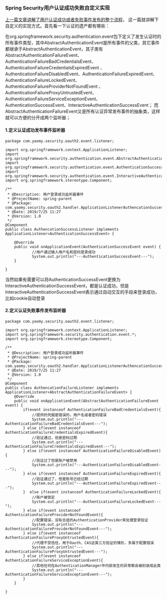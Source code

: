 ### Spring Security用户认证成功失败自定义实现

 [上一篇文章讲解了用户认证成功或者失败事件发布的整个流程](https://github.com/mingyang66/spring-parent/blob/master/spring-security-oauth2-server-redis-service/eventUpgrade.md)，
 这一篇就讲解下自定义的实现方式。首先看一下认证的遗产都有哪些：
 
 在org.springframework.security.authentication.event包下定义了发生认证时的所有事件类型，其中AbstractAuthenticationEvent是所有事件的父类，其它事件
 都继承于AbstractAuthenticationEvent，其子类有AbstractAuthenticationFailureEvent、AuthenticationFailureBadCredentialsEvent、AuthenticationFailureCredentialsExpiredEvent
 、AuthenticationFailureDisabledEvent、AuthenticationFailureExpiredEvent、AuthenticationFailureLockedEvent、AuthenticationFailureProviderNotFoundEvent
 、AuthenticationFailureProxyUntrustedEvent、AuthenticationFailureServiceExceptionEvent、AuthenticationSuccessEvent、InteractiveAuthenticationSuccessEvent；
 而AbstractAuthenticationFailureEvent又是所有认证异常发布事件的抽象类，这样就可以方便的分开成两个监听器；
 
 #### 1.定义认证成功发布事件监听器
 ```
 package com.yaomy.security.oauth2.event.listener;
 
 import org.springframework.context.ApplicationListener;
 import org.springframework.security.authentication.event.AbstractAuthenticationEvent;
 import org.springframework.security.authentication.event.AuthenticationSuccessEvent;
 import org.springframework.security.authentication.event.InteractiveAuthenticationSuccessEvent;
 import org.springframework.stereotype.Component;
 
 /**
  * @Description: 用户登录成功监听器事件
  * @ProjectName: spring-parent
  * @Package: com.yaomy.security.oauth2.handler.ApplicationListenerAuthencationSuccess
  * @Date: 2019/7/25 11:27
  * @Version: 1.0
  */
 @Component
 public class AuthencationSuccessListener implements ApplicationListener<AuthenticationSuccessEvent> {
 
     @Override
     public void onApplicationEvent(AuthenticationSuccessEvent event) {
             //用户通过输入用户名和密码登录成功
             System.out.println("---AuthenticationSuccessEvent---");
     }
 
 }
```
当然如果有需要可以将AuthenticationSuccessEvent更换为InteractiveAuthenticationSuccessEvent，都是认证成功，但是InteractiveAuthenticationSuccessEvent表示通过自动交互的手段来登录成功，比如cookie自动登录
#### 2.定义认证失败事件发布监听器
```
package com.yaomy.security.oauth2.event.listener;

import org.springframework.context.ApplicationListener;
import org.springframework.security.authentication.event.*;
import org.springframework.stereotype.Component;

/**
 * @Description: 用户登录成功监听器事件
 * @ProjectName: spring-parent
 * @Package: com.yaomy.security.oauth2.handler.ApplicationListenerAuthencationSuccess
 * @Date: 2019/7/25 11:27
 * @Version: 1.0
 */
@Component
public class AuthencationFailureListener implements ApplicationListener<AbstractAuthenticationFailureEvent> {
    @Override
    public void onApplicationEvent(AbstractAuthenticationFailureEvent event) {
        if(event instanceof AuthenticationFailureBadCredentialsEvent){
            //提供的凭据是错误的，用户名或者密码错误
            System.out.println("---AuthenticationFailureBadCredentialsEvent---");
        } else if(event instanceof AuthenticationFailureCredentialsExpiredEvent){
            //验证通过，但是密码过期
            System.out.println("---AuthenticationFailureCredentialsExpiredEvent---");
        } else if(event instanceof AuthenticationFailureDisabledEvent){
            //验证过了但是账户被禁用
            System.out.println("---AuthenticationFailureDisabledEvent---");
        } else if(event instanceof AuthenticationFailureExpiredEvent){
            //验证通过了，但是账号已经过期
            System.out.println("---AuthenticationFailureExpiredEvent---");
        }  else if(event instanceof AuthenticationFailureLockedEvent){
            //账户被锁定
            System.out.println("---AuthenticationFailureLockedEvent---");
        } else if(event instanceof AuthenticationFailureProviderNotFoundEvent){
            //配置错误，没有合适的AuthenticationProvider来处理登录验证
            System.out.println("---AuthenticationFailureProviderNotFoundEvent---");
        } else if(event instanceof AuthenticationFailureProxyUntrustedEvent){
            //代理不受信任，用于Oauth、CAS这类三方验证的情形，多属于配置错误
            System.out.println("---AuthenticationFailureProxyUntrustedEvent---");
        } else if(event instanceof AuthenticationFailureServiceExceptionEvent){
            //其他任何在AuthenticationManager中内部发生的异常都会被封装成此类
            System.out.println("---AuthenticationFailureServiceExceptionEvent---");
        }
    }

}
```
    
    